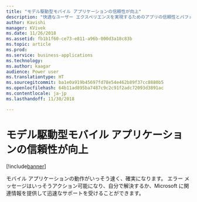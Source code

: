 ```yaml
---
title: "モデル駆動型モバイル アプリケーションの信頼性が向上"
description: "快適なユーザー エクスペリエンスを実現するためのアプリの信頼性とパフォーマンスの向上"
author: Kavishi
manager: KVivek
ms.date: 11/26/2018
ms.assetid: fb1b1f60-ce73-e811-a96b-000d3a18c83b
ms.topic: article
ms.prod: 
ms.service: business-applications
ms.technology: 
ms.author: kaagar
audience: Power user
ms.translationtype: HT
ms.sourcegitcommit: ba1e0a919b45697fd78e54e462b89f37cc8880b5
ms.openlocfilehash: 64b11ad895ba7487c9c2c91f2adc72093d3891ac
ms.contentlocale: ja-jp
ms.lasthandoff: 11/30/2018

---
```

# <a name="model-driven-mobile-applications-are-more-reliable"></a>モデル駆動型モバイル アプリケーションの信頼性が向上


[!include[banner](../../includes/banner.md)]

モバイル アプリケーションの動作がいっそう速く、確実になります。 エラー メッセージはいっそうアクション可能になり、自分で解決するか、Microsoft に関連情報を提供して迅速なサポートを受けることができます。

